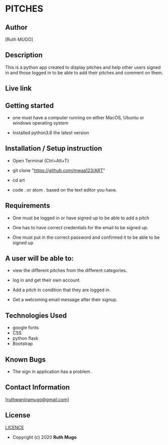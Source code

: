 # PITCHES

## Author

[Ruth MUGO]

## Description

This is a python app created to display pitches and help other users signed in and those logged in to be able to add their pitches and comment on them.

## Live link

## Getting started

* one must have  a computer running on either MacOS, Ubuntu  or windows operating system

* Installed python3.6 the latest version

## Installation / Setup instruction

* Open Terminal {Ctrl+Alt+T}

* git clone "https://github.com/mwaa123/ART"

* cd art

* code . or atom . based on the text editor you have.

## Requirements

* One must be logged in or have signed up to be able to add a pitch

* One has to have correct credentials for the email to be signed up.

* One must put in the correct password and confirmed it to be able to be signed up

## A user will be able to:

* view the different pitches from the different categories.

* log in and get their own account.

* Add a pitch in condition that they are logged in.

* Get a welcoming email message after their signup.

## Technologies Used

* google fonts
* CSS
* python flask
* Bootstrap

## Known Bugs

* The sign in application has a problem.

## Contact Information

 [ruthwanjiramugo@gmail.com]

## License

[LICENCE](/home/ruth/art/LICENCE.md)

* Copyright (c) 2020 **Ruth Mugo**